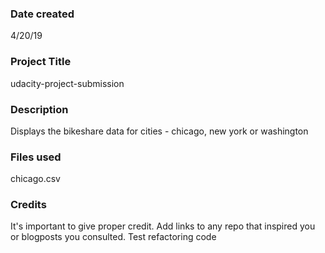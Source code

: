 ### Date created
4/20/19

### Project Title
udacity-project-submission

### Description
Displays the bikeshare data for cities - chicago, new york or washington

### Files used
chicago.csv

### Credits
It's important to give proper credit. Add links to any repo that inspired you or blogposts you consulted.
Test refactoring code